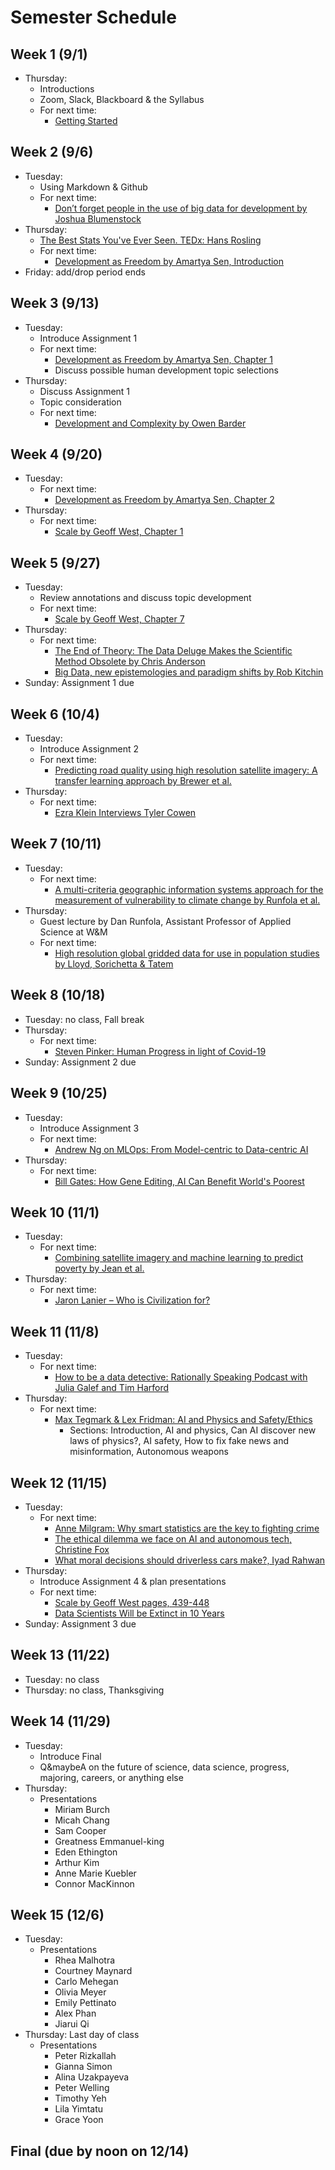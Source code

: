 # Semester Schedule

## Week 1 (9/1)
- Thursday:
	- Introductions
	- Zoom, Slack, Blackboard & the Syllabus
	- For next time:
		- [Getting Started](https://tyler-frazier.github.io/dsbook/getting_started.html)

## Week 2 (9/6)
- Tuesday:
	- Using Markdown & Github
	- For next time:
		- [Don’t forget people in the use of big data for development by Joshua Blumenstock](https://www.nature.com/articles/d41586-018-06215-5)
- Thursday:
	- [The Best Stats You've Ever Seen. TEDx: Hans Rosling](https://www.ted.com/talks/hans_rosling_the_best_stats_you_ve_ever_seen?language=en)
	- For next time:
		- [Development as Freedom by Amartya Sen, Introduction](https://dsfall21.slack.com/files/U02DA5H2NGJ/F02E98U4ERX/sen_devfree_intro_2.pdf)
- Friday: add/drop period ends

## Week 3 (9/13)
- Tuesday:  
	- Introduce Assignment 1
	- For next time:  
		- [Development as Freedom by Amartya Sen, Chapter 1](https://dsfall21.slack.com/files/U02DA5H2NGJ/F02E98U4ERX/sen_devfree_intro_2.pdf)   
		- Discuss possible human development topic selections  
- Thursday:  
	- Discuss Assignment 1  
	- Topic consideration  
	- For next time:
		- [Development and Complexity by Owen Barder](https://www.youtube.com/watch?v=02EZPxPcFqs)

## Week 4 (9/20)
- Tuesday:  
	- For next time:  
		- [Development as Freedom by Amartya Sen, Chapter 2](https://dsfall21.slack.com/files/U02DA5H2NGJ/F02E98U4ERX/sen_devfree_intro_2.pdf)
- Thursday:  
	- For next time:  
		- [Scale by Geoff West, Chapter 1](https://dsfall21.slack.com/files/U02DA5H2NGJ/F02EVA0KH8V/west_scale.pdf)
	
## Week 5 (9/27)
- Tuesday:
	- Review annotations and discuss topic development
	- For next time:
		- [Scale by Geoff West, Chapter 7](https://dsfall21.slack.com/files/U02DA5H2NGJ/F02EVA0KH8V/west_scale.pdf)
- Thursday:
	- For next time:
		- [The End of Theory: The Data Deluge Makes the Scientific Method Obsolete by Chris Anderson](https://www.wired.com/2008/06/pb-theory/)
		- [Big Data, new epistemologies and paradigm shifts by Rob Kitchin](https://journals.sagepub.com/doi/full/10.1177/2053951714528481)
- Sunday: Assignment 1 due

## Week 6 (10/4)
- Tuesday:
	- Introduce Assignment 2
	- For next time:
		- [Predicting road quality using high resolution satellite imagery: A transfer learning approach by Brewer et al.](https://journals.plos.org/plosone/article?id=10.1371/journal.pone.0253370)
- Thursday:
	- For next time:
		- [Ezra Klein Interviews Tyler Cowen](https://www.nytimes.com/2021/09/10/podcasts/transcript-ezra-klein-interviews-tyler-cowen.html)

## Week 7 (10/11)
- Tuesday:
	- For next time:
		- [A multi-criteria geographic information systems approach for the measurement of vulnerability to climate change by Runfola et al.](https://link.springer.com/content/pdf/10.1007/s11027-015-9674-8.pdf)
- Thursday:
	- Guest lecture by Dan Runfola, Assistant Professor of Applied Science at W&M
	- For next time:
		- [High resolution global gridded data for use in population studies by Lloyd, Sorichetta & Tatem](https://www.ncbi.nlm.nih.gov/pmc/articles/PMC5283062/)

## Week 8 (10/18)
- Tuesday: no class, Fall break
- Thursday:
	- For next time:
		- [Steven Pinker: Human Progress in light of Covid-19](https://www.youtube.com/watch?v=kT8j878aSEs)
- Sunday: Assignment 2 due

## Week 9 (10/25)
- Tuesday:
	- Introduce Assignment 3
	- For next time:
		- [Andrew Ng on MLOps: From Model-centric to Data-centric AI](https://www.youtube.com/watch?v=06-AZXmwHjo)
- Thursday:
	- For next time:
		- [Bill Gates: How Gene Editing, AI Can Benefit World's Poorest](https://www.youtube.com/watch?v=YNbOS4UBbDI)

## Week 10 (11/1)
- Tuesday:
	- For next time:
		- [Combining satellite imagery and machine learning to predict poverty by Jean et al.](https://www.science.org/doi/10.1126/science.aaf7894)
- Thursday:
	- For next time:
		- [Jaron Lanier – Who is Civilization for?](https://www.youtube.com/watch?v=rGqiswuJuQI)

## Week 11 (11/8)
- Tuesday:
	- For next time:
		- [How to be a data detective: Rationally Speaking Podcast with Julia Galef and Tim Harford](http://rationallyspeakingpodcast.org/256-how-to-be-a-data-detective-tim-harford/)
- Thursday:
	- For next time:
		- [Max Tegmark & Lex Fridman: AI and Physics and Safety/Ethics](https://www.youtube.com/watch?v=RL4j4KPwNGM)
			- Sections: Introduction, AI and physics, Can AI discover new laws of physics?, AI safety, How to fix fake news and misinformation, Autonomous weapons

## Week 12 (11/15)
- Tuesday:
	- For next time:
		- [Anne Milgram: Why smart statistics are the key to fighting crime](https://www.youtube.com/watch?v=ZJNESMhIxQ0)
		- [The ethical dilemma we face on AI and autonomous tech, Christine Fox](https://www.youtube.com/watch?v=3oE88_6jAwc)
		- [What moral decisions should driverless cars make?, Iyad Rahwan](https://www.youtube.com/watch?v=tb-WdVA4_bo)
- Thursday:
	- Introduce Assignment 4 & plan presentations
	- For next time:
		- [Scale by Geoff West pages, 439-448](https://dsfall21.slack.com/files/U02DA5H2NGJ/F02EVA0KH8V/west_scale.pdf)
		- [Data Scientists Will be Extinct in 10 Years](https://towardsdatascience.com/data-scientists-will-be-extinct-in-10-years-a6e5dd77162b)
- Sunday: Assignment 3 due

## Week 13 (11/22)
- Tuesday: no class
- Thursday: no class, Thanksgiving

## Week 14 (11/29)
- Tuesday:
	- Introduce Final
	- Q&maybeA on the future of science, data science, progress, majoring, careers, or anything else
- Thursday:
	- Presentations
		- Miriam Burch
		- Micah Chang
		- Sam Cooper
		- Greatness Emmanuel-king
		- Eden Ethington
		- Arthur Kim
		- Anne Marie Kuebler
		- Connor MacKinnon

## Week 15 (12/6)
- Tuesday:
	- Presentations
		- Rhea Malhotra
		- Courtney Maynard
		- Carlo Mehegan
		- Olivia Meyer
		- Emily Pettinato
		- Alex Phan
		- Jiarui Qi
- Thursday: Last day of class
	- Presentations
		- Peter Rizkallah
		- Gianna Simon
		- Alina Uzakpayeva
		- Peter Welling
		- Timothy Yeh
		- Lila Yimtatu
		- Grace Yoon

## Final (due by noon on 12/14)
